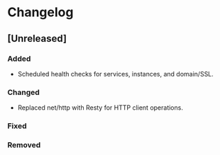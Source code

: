 # Changelog

## [Unreleased]

### Added
- Scheduled health checks for services, instances, and domain/SSL.

### Changed
- Replaced net/http with Resty for HTTP client operations.

### Fixed

### Removed


